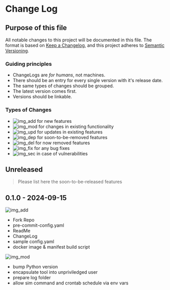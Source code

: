 # Change Log

## Purpose of this file

All notable changes to this project will be documented in this file.
The format is based on [Keep a Changelog][web_changelog], and this project adheres to [Semantic Versioning][web_semver].

### Guiding principles

- ChangeLogs are _for humans_, not machines.
- There should be an entry for every single version with it's release date.
- The same types of changes should be grouped.
- The latest version comes first.
- Versions should be linkable.

### Types of Changes

- ![img_add] for new features
- ![img_mod] for changes in existing functionality
- ![img_upd] for updates in existing features
- ![img_dep] for soon-to-be-removed features
- ![img_del] for now removed features
- ![img_fix] for any bug fixes
- ![img_sec] in case of vulnerabilities

## Unreleased

> Please list here the soon-to-be-released features

## 0.1.0 - 2024-09-15

![img_add]

- Fork Repo
- pre-commit-config.yaml
- ReadMe
- ChangeLog
- sample config.yaml
- docker image & manifest build script

![img_mod]

- bump Python version
- encapsulate tool into unpriviledged user
- prepare log folder
- allow sim command and crontab schedule via env vars

<!-- change type images & links -->
[img_add]: https://img.shields.io/badge/-added-green.svg "Added"
[img_mod]: https://img.shields.io/badge/-changed-blue.svg "Changed"
[img_upd]: https://img.shields.io/badge/-updated-orange.svg "Updated"
[img_dep]: https://img.shields.io/badge/-deprecated-yellow.svg "Deprecated"
[img_del]: https://img.shields.io/badge/-removed-lightgrey.svg "Removed"
[img_fix]: https://img.shields.io/badge/-fixed-red.svg "Fixed"
[img_sec]: https://img.shields.io/badge/-security-red.svg "Security"
[web_changelog]: https://keepachangelog.com "Keep a Changelog"
[web_semver]: https://semver.org "Semantic Versioning"
